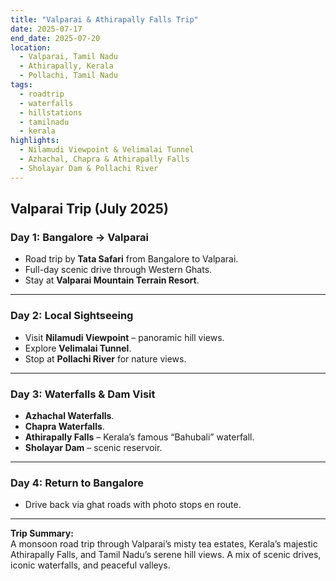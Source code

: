 ```yaml
---
title: "Valparai & Athirapally Falls Trip"
date: 2025-07-17
end_date: 2025-07-20
location:
  - Valparai, Tamil Nadu
  - Athirapally, Kerala
  - Pollachi, Tamil Nadu
tags:
  - roadtrip
  - waterfalls
  - hillstations
  - tamilnadu
  - kerala
highlights:
  - Nilamudi Viewpoint & Velimalai Tunnel
  - Azhachal, Chapra & Athirapally Falls
  - Sholayar Dam & Pollachi River
---
```


## Valparai Trip (July 2025)

### Day 1: Bangalore → Valparai  
- Road trip by **Tata Safari** from Bangalore to Valparai.  
- Full-day scenic drive through Western Ghats.  
- Stay at **Valparai Mountain Terrain Resort**.

---

### Day 2: Local Sightseeing  
- Visit **Nilamudi Viewpoint** – panoramic hill views.  
- Explore **Velimalai Tunnel**.  
- Stop at **Pollachi River** for nature views.

---

### Day 3: Waterfalls & Dam Visit  
- **Azhachal Waterfalls**.  
- **Chapra Waterfalls**.  
- **Athirapally Falls** – Kerala’s famous “Bahubali” waterfall.  
- **Sholayar Dam** – scenic reservoir.

---

### Day 4: Return to Bangalore  
- Drive back via ghat roads with photo stops en route.

---

**Trip Summary:**  
A monsoon road trip through Valparai’s misty tea estates, Kerala’s majestic Athirapally Falls, and Tamil Nadu’s serene hill views. A mix of scenic drives, iconic waterfalls, and peaceful valleys.

